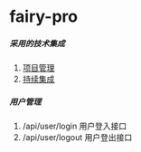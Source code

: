 # fairy-pro

##### 采用的技术集成

1. [项目管理](https://zube.io/a854363956/fairy-pro/w/development/kanban)  
2. [持续集成](https://circleci.com/dashboard)


##### 用户管理 

1. /api/user/login  用户登入接口
2. /api/user/logout  用户登出接口




